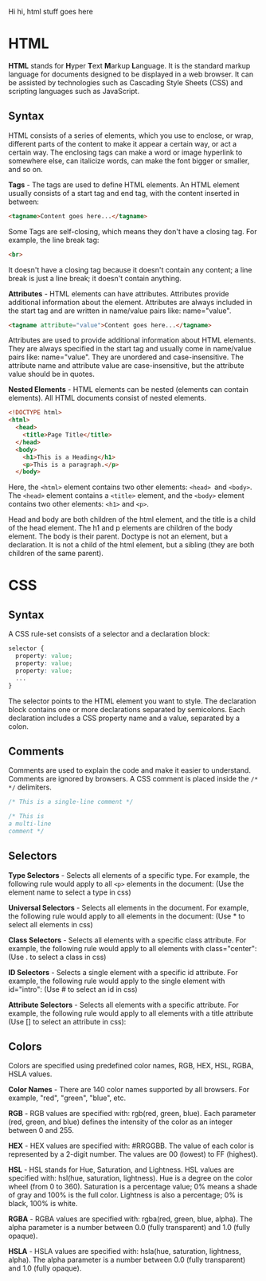 Hi hi, html stuff goes here

# HTML
**HTML** stands for **H**yper **T**ext **M**arkup **L**anguage. It is the standard markup language for documents designed to be displayed in a web browser. It can be assisted by technologies such as Cascading Style Sheets (CSS) and scripting languages such as JavaScript.

## Syntax
HTML consists of a series of elements, which you use to enclose, or wrap, different parts of the content to make it appear a certain way, or act a certain way. The enclosing tags can make a word or image hyperlink to somewhere else, can italicize words, can make the font bigger or smaller, and so on.

**Tags** - The tags are used to define HTML elements. An HTML element usually consists of a start tag and end tag, with the content inserted in between:
```html
<tagname>Content goes here...</tagname>
```

Some Tags are self-closing, which means they don't have a closing tag. For example, the line break tag:
```html
<br>
```
It doesn't have a closing tag because it doesn't contain any content; a line break is just a line break; it doesn't contain anything.

**Attributes** - HTML elements can have attributes. Attributes provide additional information about the element. Attributes are always included in the start tag and are written in name/value pairs like: name="value".
```html
<tagname attribute="value">Content goes here...</tagname>
```

Attributes are used to provide additional information about HTML elements. They are always specified in the start tag and usually come in name/value pairs like: name="value".
They are unordered and case-insensitive. The attribute name and attribute value are case-insensitive, but the attribute value should be in quotes.

**Nested Elements** - HTML elements can be nested (elements can contain elements). All HTML documents consist of nested elements.
```html
<!DOCTYPE html>
<html>
  <head>
    <title>Page Title</title>
  </head>
  <body>
    <h1>This is a Heading</h1>
    <p>This is a paragraph.</p>
  </body>
```
Here, the `<html>` element contains two other elements: `<head> `and `<body>`. The `<head>` element contains a `<title>` element, and the `<body>` element contains two other elements: `<h1>` and `<p>`.

Head and body are both children of the html element, and the title is a child of the head element. The h1 and p elements are children of the body element. The body is their parent.
Doctype is not an element, but a declaration. It is not a child of the html element, but a sibling (they are both children of the same parent).

# CSS
## Syntax
A CSS rule-set consists of a selector and a declaration block:
```css
selector {
  property: value;
  property: value;
  property: value;
  ...
}
```
The selector points to the HTML element you want to style. The declaration block contains one or more declarations separated by semicolons. Each declaration includes a CSS property name and a value, separated by a colon.

## Comments
Comments are used to explain the code and make it easier to understand. Comments are ignored by browsers. A CSS comment is placed inside the `/* */` delimiters.

```css
/* This is a single-line comment */
```

```css
/* This is
a multi-line
comment */
```

## Selectors
**Type Selectors** - Selects all elements of a specific type. For example, the following rule would apply to all `<p>` elements in the document: (Use the element name to select a type in css)

**Universal Selectors** - Selects all elements in the document. For example, the following rule would apply to all elements in the document: (Use * to select all elements in css)

**Class Selectors** - Selects all elements with a specific class attribute. For example, the following rule would apply to all elements with class="center": (Use . to select a class in css)

**ID Selectors** - Selects a single element with a specific id attribute. For example, the following rule would apply to the single element with id="intro": (Use # to select an id in css)

**Attribute Selectors** - Selects all elements with a specific attribute. For example, the following rule would apply to all elements with a title attribute (Use [] to select an attribute in css):

## Colors
Colors are specified using predefined color names, RGB, HEX, HSL, RGBA, HSLA values.

**Color Names** - There are 140 color names supported by all browsers. For example, "red", "green", "blue", etc.

**RGB** - RGB values are specified with: rgb(red, green, blue). Each parameter (red, green, and blue) defines the intensity of the color as an integer between 0 and 255.

**HEX** - HEX values are specified with: #RRGGBB. The value of each color is represented by a 2-digit number. The values are 00 (lowest) to FF (highest).

**HSL** - HSL stands for Hue, Saturation, and Lightness. HSL values are specified with: hsl(hue, saturation, lightness). Hue is a degree on the color wheel (from 0 to 360). Saturation is a percentage 
value; 0% means a shade of gray and 100% is the full color. Lightness is also a percentage; 0% is black, 100% is white.

**RGBA** - RGBA values are specified with: rgba(red, green, blue, alpha). The alpha parameter is a number between 0.0 (fully transparent) and 1.0 (fully opaque).

**HSLA** - HSLA values are specified with: hsla(hue, saturation, lightness, alpha). The alpha parameter is a number between 0.0 (fully transparent) and 1.0 (fully opaque).
